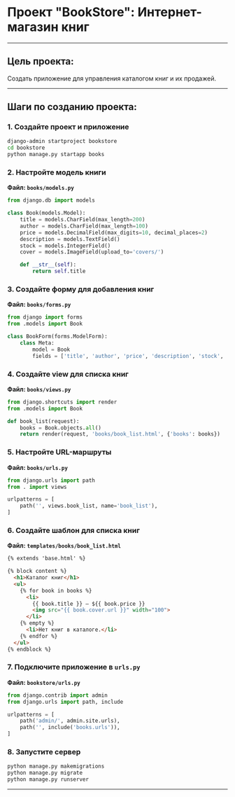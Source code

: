 # Проект "BookStore": Интернет-магазин книг

---

## Цель проекта:
Создать приложение для управления каталогом книг и их продажей.

---

## Шаги по созданию проекта:

### **1. Создайте проект и приложение**
```bash
django-admin startproject bookstore
cd bookstore
python manage.py startapp books
```

### **2. Настройте модель книги**
**Файл: `books/models.py`**
```python
from django.db import models

class Book(models.Model):
    title = models.CharField(max_length=200)
    author = models.CharField(max_length=100)
    price = models.DecimalField(max_digits=10, decimal_places=2)
    description = models.TextField()
    stock = models.IntegerField()
    cover = models.ImageField(upload_to='covers/')

    def __str__(self):
        return self.title
```

### **3. Создайте форму для добавления книг**
**Файл: `books/forms.py`**
```python
from django import forms
from .models import Book

class BookForm(forms.ModelForm):
    class Meta:
        model = Book
        fields = ['title', 'author', 'price', 'description', 'stock', 'cover']
```

### **4. Создайте view для списка книг**
**Файл: `books/views.py`**
```python
from django.shortcuts import render
from .models import Book

def book_list(request):
    books = Book.objects.all()
    return render(request, 'books/book_list.html', {'books': books})
```

### **5. Настройте URL-маршруты**
**Файл: `books/urls.py`**
```python
from django.urls import path
from . import views

urlpatterns = [
    path('', views.book_list, name='book_list'),
]
```

### **6. Создайте шаблон для списка книг**
**Файл: `templates/books/book_list.html`**
```html
{% extends 'base.html' %}

{% block content %}
  <h1>Каталог книг</h1>
  <ul>
    {% for book in books %}
      <li>
        {{ book.title }} — ${{ book.price }}
        <img src="{{ book.cover.url }}" width="100">
      </li>
    {% empty %}
      <li>Нет книг в каталоге.</li>
    {% endfor %}
  </ul>
{% endblock %}
```

### **7. Подключите приложение в `urls.py`**
**Файл: `bookstore/urls.py`**
```python
from django.contrib import admin
from django.urls import path, include

urlpatterns = [
    path('admin/', admin.site.urls),
    path('', include('books.urls')),
]
```

### **8. Запустите сервер**
```bash
python manage.py makemigrations
python manage.py migrate
python manage.py runserver
```

---
